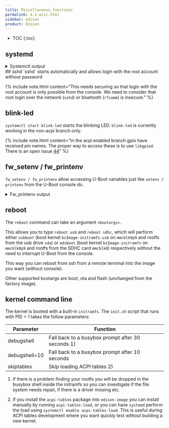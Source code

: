 ```yaml
---
title: Miscellaneous functions
permalink: 4.1-misc.html
sidebar: edison
product: Edison
---
```

* TOC
{:toc}

## systemd
<details> <summary>Systemctl output</summary>
<div class="highlighter-rouge"><div class="highlight"><pre class="highlight"><code>
root@edison:~# systemctl -all

UNIT                                         LOAD      ACTIVE   SUB       DESCRIPTION               
boot.automount                         loaded    active   waiting   boot.automount                  
factory.automount                      loaded    active   waiting   factory.automount               
home.automount                         loaded    active   running   home.automount                  
media-sdcard.automount                 loaded    inactive dead      Automount for SDCard            
dev-mmcblk0.device                     loaded    active   plugged   /dev/mmcblk0                    
dev-mmcblk0boot0.device                loaded    active   plugged   /dev/mmcblk0boot0               
dev-mmcblk0boot1.device                loaded    active   plugged   /dev/mmcblk0boot1               
dev-mmcblk0p1.device                   loaded    active   plugged   /dev/mmcblk0p1                  
dev-mmcblk0p10.device                  loaded    active   plugged   /dev/mmcblk0p10                 
dev-mmcblk0p2.device                   loaded    active   plugged   /dev/mmcblk0p2                  
dev-mmcblk0p3.device                   loaded    active   plugged   /dev/mmcblk0p3                  
dev-mmcblk0p4.device                   loaded    active   plugged   /dev/mmcblk0p4                  
dev-mmcblk0p5.device                   loaded    active   plugged   /dev/mmcblk0p5                  
dev-mmcblk0p6.device                   loaded    active   plugged   /dev/mmcblk0p6                  
dev-mmcblk0p7.device                   loaded    active   plugged   /dev/mmcblk0p7                  
dev-mmcblk0p8.device                   loaded    active   plugged   /dev/mmcblk0p8                  
dev-mmcblk0p9.device                   loaded    active   plugged   /dev/mmcblk0p9                  
dev-mmcblk1.device                     loaded    active   plugged   /dev/mmcblk1                    
dev-mmcblk1p1.device                   loaded    inactive dead      dev-mmcblk1p1.device            
dev-rfkill.device                      loaded    active   plugged   /dev/rfkill                     
dev-sda.device                         loaded    active   plugged   USB_Flash_Drive                 
dev-ttyS1.device                       loaded    active   plugged   Merrifield Serial IO HSUART Cont
dev-ttyS2.device                       loaded    active   plugged   Merrifield Serial IO HSUART Cont
dev-ttyS3.device                       loaded    active   plugged   /dev/ttyS3                      
sys-module-configfs.device             loaded    active   plugged   /sys/module/configfs            
sys-subsystem-bluetooth-devices-hci0.device
				   loaded    active   plugged   /sys/subsystem/bluetooth/devices
sys-subsystem-net-devices-enp0s17u1u1.device
				   loaded    active   plugged   SMSC9512/9514 Fast Ethernet Adap
sys-subsystem-net-devices-sit0.device  loaded    active   plugged   /sys/subsystem/net/devices/sit0 
sys-subsystem-net-devices-wlan0.device loaded    active   plugged   Merrifield SD/SDIO/eMMC Controll
-.mount                                loaded    active   mounted   Root Mount                      
boot.mount                             loaded    inactive dead      /boot                           
dev-hugepages.mount                    loaded    active   mounted   Huge Pages File System          
dev-mqueue.mount                       loaded    active   mounted   POSIX Message Queue File System 
factory.mount                          loaded    inactive dead      /factory                        
home.mount                             loaded    active   mounted   /home                           
media-sdcard.mount                     loaded    inactive dead      Mount for SDCard                
run-user-0.mount                       loaded    active   mounted   /run/user/0                     
sys-fs-fuse-connections.mount          loaded    inactive dead      FUSE Control File System        
sys-kernel-config.mount                loaded    active   mounted   Kernel Configuration File System
sys-kernel-debug.mount                 loaded    active   mounted   Kernel Debug File System        
tmp.mount                              loaded    active   mounted   Temporary Directory (/tmp)      
var-lib-machines.mount                 loaded    inactive dead      Virtual Machine and Container St
var-volatile.mount                     loaded    active   mounted   /var/volatile                   
systemd-ask-password-console.path      loaded    active   waiting   Dispatch Password Requests to Co
systemd-ask-password-wall.path         loaded    active   waiting   Forward Password Requests to Wal
init.scope                             loaded    active   running   System and Service Manager      
session-c1.scope                       loaded    active   running   Session c1 of user root         
session-c2.scope                       loaded    active   running   Session c2 of user root         
session-c3.scope                       loaded    active   running   Session c3 of user root         
session-c4.scope                       loaded    active   running   Session c4 of user root         
ap-mode-toggle.service                 loaded    inactive dead      Start or stop WiFI AP Mode in Ed
● apt-daily.service                    loaded    failed   failed    Daily apt download activities   
● auditd.service                       not-found inactive dead      auditd.service                  
avahi-daemon.service                   loaded    active   running   Avahi mDNS/DNS-SD Stack         
● battery-voltage.service              loaded    failed   failed    Battery Voltage daemon          
blink-led.service                      loaded    active   running   Edison Arduino board LED Blinker
busybox-klogd.service                  loaded    active   running   Kernel Logging Service          
busybox-syslog.service                 loaded    active   running   System Logging Service          
cleanjournal.service                   loaded    inactive dead      Cleanjournal service            
connman.service                        loaded    active   running   Connection service              
crashlog.service                       loaded    inactive dead      Crashlog service                
dbus.service                           loaded    active   running   D-Bus System Message Bus        
● display-manager.service              not-found inactive dead      display-manager.service         
edison_config.service                  loaded    inactive dead      The Edison status and configurat
emergency.service                      loaded    inactive dead      Emergency Shell                 
getty@tty1.service                     loaded    active   running   Getty on tty1                   
initrd-cleanup.service                 loaded    inactive dead      Cleaning Up and Shutting Down Da
initrd-parse-etc.service               loaded    inactive dead      Reload Configuration from the Re
initrd-switch-root.service             loaded    inactive dead      Switch Root                     
initrd-udevadm-cleanup-db.service      loaded    inactive dead      Cleanup udevd DB                
kmod-static-nodes.service              loaded    inactive dead      Create list of required static d
ldconfig.service                       loaded    inactive dead      Rebuild Dynamic Linker Cache    
mcu_fw_loader.service                  loaded    inactive dead      Daemon to load edison mcu app bi
● mdns.service                         not-found inactive dead      mdns.service                    
mosquitto.service                      loaded    inactive dead      Mosquitto - lightweight server i
ofono.service                          loaded    active   running   Telephony service               
● plymouth-quit-wait.service           not-found inactive dead      plymouth-quit-wait.service      
● plymouth-start.service               not-found inactive dead      plymouth-start.service          
pwr-button-handler.service             loaded    inactive dead      Edison PWR button handler       
rc-local.service                       loaded    inactive dead      /etc/rc.local Compatibility     
rescue.service                         loaded    inactive dead      Rescue Shell                    
resize-rootfs.service                  loaded    inactive dead      Increases rootfs image size to f
run-postinsts.service                  loaded    inactive dead      Run pending postinsts           
serial-getty@ttyS2.service             loaded    active   running   Serial Getty on ttyS2           
sketch-check.service                   loaded    inactive dead      Edison sketch check service     
● sshd.service                         not-found inactive dead      sshd.service                    
sshdgenkeys.service                    loaded    active   exited    OpenSSH Key Generation          
systemd-ask-password-console.service   loaded    inactive dead      Dispatch Password Requests to Co
systemd-ask-password-wall.service      loaded    inactive dead      Forward Password Requests to Wal
systemd-firstboot.service              loaded    inactive dead      First Boot Wizard               
systemd-fsck-root.service              loaded    inactive dead      File System Check on Root Device
systemd-fsck@dev-mmcblk0p9.service     loaded    inactive dead      File System Check on /dev/mmcblk
systemd-hwdb-update.service            loaded    inactive dead      Rebuild Hardware Database       
systemd-initctl.service                loaded    inactive dead      /dev/initctl Compatibility Daemo
systemd-journal-catalog-update.service loaded    inactive dead      Rebuild Journal Catalog         
systemd-journal-flush.service          loaded    active   exited    Flush Journal to Persistent Stor
systemd-journald.service               loaded    active   running   Journal Service                 
systemd-logind.service                 loaded    active   running   Login Service                   
systemd-machine-id-commit.service      loaded    inactive dead      Commit a transient machine-id on
systemd-modules-load.service           loaded    inactive dead      Load Kernel Modules             
systemd-networkd-wait-online.service   loaded    active   exited    Wait for Network to be Configure
systemd-networkd.service               loaded    active   running   Network Service                 
systemd-quotacheck.service             loaded    inactive dead      File System Quota Check         
systemd-random-seed.service            loaded    active   exited    Load/Save Random Seed           
systemd-remount-fs.service             loaded    active   exited    Remount Root and Kernel File Sys
systemd-resolved.service               loaded    inactive dead      Network Name Resolution         
systemd-rfkill.service                 loaded    inactive dead      Load/Save RF Kill Switch Status 
systemd-sysctl.service                 loaded    active   exited    Apply Kernel Variables          
systemd-sysusers.service               loaded    inactive dead      Create System Users             
systemd-timesyncd.service              loaded    active   running   Network Time Synchronization    
systemd-tmpfiles-clean.service         loaded    inactive dead      Cleanup of Temporary Directories
systemd-tmpfiles-setup-dev.service     loaded    active   exited    Create Static Device Nodes in /d
systemd-tmpfiles-setup.service         loaded    active   exited    Create Volatile Files and Direct
systemd-udev-trigger.service           loaded    active   exited    udev Coldplug all Devices       
systemd-udevd.service                  loaded    active   running   udev Kernel Device Manager      
systemd-update-done.service            loaded    inactive dead      Update is Completed             
systemd-update-utmp-runlevel.service   loaded    inactive dead      Update UTMP about System Runleve
systemd-update-utmp.service            loaded    active   exited    Update UTMP about System Boot/Sh
systemd-user-sessions.service          loaded    active   exited    Permit User Sessions            
systemd-vconsole-setup.service         loaded    inactive dead      Setup Virtual Console           
user@0.service                         loaded    active   running   User Manager for UID 0          
var-volatile-cache.service             loaded    inactive dead      Bind mount volatile /var/cache  
var-volatile-lib.service               loaded    inactive dead      Bind mount volatile /var/lib    
var-volatile-spool.service             loaded    inactive dead      Bind mount volatile /var/spool  
var-volatile-srv.service               loaded    inactive dead      Bind mount volatile /srv        
watchdog-sample.service                loaded    active   running   Watchdog sample daemon          
wpa_supplicant.service                 loaded    active   running   WPA supplicant                  
-.slice                                loaded    active   active    Root Slice                      
system-getty.slice                     loaded    active   active    system-getty.slice              
system-serial\x2dgetty.slice           loaded    active   active    system-serial\x2dgetty.slice    
system-sshd.slice                      loaded    active   active    system-sshd.slice               
system-systemd\x2dfsck.slice           loaded    active   active    system-systemd\x2dfsck.slice    
system.slice                           loaded    active   active    System Slice                    
user-0.slice                           loaded    active   active    User Slice of root              
user.slice                             loaded    active   active    User and Session Slice          
avahi-daemon.socket                    loaded    active   running   Avahi mDNS/DNS-SD Stack Activati
dbus.socket                            loaded    active   running   D-Bus System Message Bus Socket 
sshd.socket                            loaded    active   listening sshd.socket                     
syslog.socket                          loaded    active   running   Syslog Socket                   
systemd-initctl.socket                 loaded    active   listening /dev/initctl Compatibility Named
systemd-journald-audit.socket          loaded    active   running   Journal Audit Socket            
systemd-journald-dev-log.socket        loaded    active   running   Journal Socket (/dev/log)       
systemd-journald.socket                loaded    active   running   Journal Socket                  
systemd-networkd.socket                loaded    active   running   Network Service Netlink Socket  
systemd-rfkill.socket                  loaded    active   listening Load/Save RF Kill Switch Status 
systemd-udevd-control.socket           loaded    active   running   udev Control Socket             
systemd-udevd-kernel.socket            loaded    active   running   udev Kernel Socket              
basic.target                           loaded    active   active    Basic System                    
bluetooth.target                       loaded    active   active    Bluetooth                       
● cryptsetup.target                    not-found inactive dead      cryptsetup.target               
emergency.target                       loaded    inactive dead      Emergency Mode                  
getty-pre.target                       loaded    inactive dead      Login Prompts (Pre)             
getty.target                           loaded    active   active    Login Prompts                   
graphical.target                       loaded    inactive dead      Graphical Interface             
initrd-fs.target                       loaded    inactive dead      Initrd File Systems             
initrd-root-device.target              loaded    inactive dead      Initrd Root Device              
initrd-root-fs.target                  loaded    inactive dead      Initrd Root File System         
initrd-switch-root.target              loaded    inactive dead      Switch Root                     
initrd.target                          loaded    inactive dead      Initrd Default Target           
local-fs-pre.target                    loaded    active   active    Local File Systems (Pre)        
local-fs.target                        loaded    active   active    Local File Systems              
machines.target                        loaded    active   active    Containers                      
multi-user.target                      loaded    active   active    Multi-User System               
network-online.target                  loaded    active   active    Network is Online               
network-pre.target                     loaded    inactive dead      Network (Pre)                   
network.target                         loaded    active   active    Network                         
nss-lookup.target                      loaded    active   active    Host and Network Name Lookups   
nss-user-lookup.target                 loaded    inactive dead      User and Group Name Lookups     
paths.target                           loaded    active   active    Paths                           
remote-fs-pre.target                   loaded    inactive dead      Remote File Systems (Pre)       
remote-fs.target                       loaded    active   active    Remote File Systems             
rescue.target                          loaded    inactive dead      Rescue Mode                     
shutdown.target                        loaded    inactive dead      Shutdown                        
slices.target                          loaded    active   active    Slices                          
sockets.target                         loaded    active   active    Sockets                         
swap.target                            loaded    active   active    Swap                            
sysinit.target                         loaded    active   active    System Initialization           
● syslog.target                        not-found inactive dead      syslog.target                   
time-sync.target                       loaded    active   active    System Time Synchronized        
timers.target                          loaded    active   active    Timers                          
umount.target                          loaded    inactive dead      Unmount All Filesystems         
apt-daily.timer                        loaded    active   waiting   Daily apt download activities   
systemd-tmpfiles-clean.timer           loaded    active   waiting   Daily Cleanup of Temporary Direc

LOAD   = Reflects whether the unit definition was properly loaded.
ACTIVE = The high-level unit activation state, i.e. generalization of SUB.
SUB    = The low-level unit activation state, values depend on unit type.

253 loaded units listed.
</code></pre></div></div>
</details>
## sshd
`sshd` starts automatically and allows login with the root account without password

{% include note.html content="This needs securing so that login with the root account is only possible from the console. We need to consider that root login over the network (`sshd`) or bluetooth (`rfcomm`) is insecure." %}

## blink-led
`systemctl start blink-led` starts  the blinking LED. `blink-led` is currently working in the non-acpi branch only.

{% include note.html content="In the acpi enabled branch gpio have received pin names. The proper way to access these is to use `libgpiod`. There is an open issue [44](https://github.com/edison-fw/meta-intel-edison/issues/44)" %}
## fw_setenv / fw_printenv
`fw_setenv / fw_printenv` allow accessing U-Boot variables just like `setenv / printenv` from the U-Boot console do.

<details> <summary>Fw_printenv output</summary>
<div class="highlighter-rouge"><div class="highlight"><pre class="highlight"><code>
root@edison:~# fw_printenv 

audio_codec_name=audio_codec="dummy"
boot_edsboot=if env exists cpio ; then zboot 0x100000 0 0x3000000 0x1000000 ; else zboot 0x100000 ; fi ;
boot_target_cmd=run do_flash_os;run do_probe_dfu;run do_compute_target;run mmc-bootargs;run load_kernel;zboot ${loadaddr}
bootargs=quiet debugshell=10 tty1 console=ttyS2,115200n8 root=/dev/sda rootfstype=ext4 systemd.unit=multi-user.target hardware_id=00
bootargs_console=console=ttyS2,115200n8 earlyprintk=ttyS2,115200n8,keep
bootargs_debug=loglevel=4 acpi=on
bootargs_edsboot=tty1 console=ttyS2,115200n8 root=/dev/mmcblk1 rootfstype=ext4 systemd.unit=multi-user.target hardware_id=00
bootargs_ethconfig=cdc
bootargs_target=multi-user
bootargs_usbboot=debugshell=10 tty1 console=ttyS2,115200n8 root=/dev/sda rootfstype=ext4 systemd.unit=multi-user.target hardware_id=00
bootcmd=echo "Target:${target_name}"; run do_partition; run do_handle_bootargs_mode;
bootdelay=1
dfu_alt_info=ifwi00 raw 0 8192 mmcpart 1;ifwib00 raw 0 8192 mmcpart 2;u-boot0 part 0 1;u-boot-env0 part 0 2;u-boot1 part 0 3;u-boot-env1 part 0 4;boot part 0 7;rootfs part 0 8;update part 0 9;home part 0 10;bzImage-initramfs-edison.bin fat 0 7;initrd fat 0 7
dfu_alt_info_ram=kernel ram ${loadaddr} 0x800000
dfu_alt_info_reset=reset ram 0x0 0x0
dfu_to_sec=3
do_audio_support=setenv audio_support platform_mrfld_audio.${audio_codec_name}
do_boot=run boot_target_cmd;
do_bootargs_rootfs=setenv bootargs_rootfs root=/dev/mmcblk0p8 rootfstype=ext4
do_compute_target=if itest.b ${first_install_retry} -gt ${first_install_max_retries} || itest.b ${ota_update_retry} -gt ${ota_update_max_retries}; then echo "Switch to Rescue target"; setenv bootargs_target rescue; saveenv; fi
do_dfu_alt_info_ifwi=setenv dfu_alt_info "ifwi${hardware_id} raw 0 8192 mmcpart 1;ifwib${hardware_id} raw 0 8192 mmcpart 2"
do_dfu_alt_info_mmc=setenv dfu_alt_info "ifwi${hardware_id} raw 0 8192 mmcpart 1;ifwib${hardware_id} raw 0 8192 mmcpart 2;u-boot0 part 0 1;u-boot-env0 part 0 2;u-boot1 part 0 3;u-boot-env1 part 0 4;boot part 0 7;rootfs part 0 8;update part 0 9;home part 0 10;bzImage-initramfs-edison.bin fat 0 7;initrd fat 0 7"
do_dnx=setenv dfu_alt_info ${dfu_alt_info_ram};dfu 0 ram 0 ram;run bootcmd
do_fallback=echo "Unknown boot mode: $bootargs_mode"; env delete -f bootargs_mode; saveenv; echo "Resetting to default boot mode and reboot..."; reset;
do_flash=run do_force_flash_os;
do_flash_ifwi=run do_dfu_alt_info_ifwi ; dfu 0 mmc 0
do_flash_os=if itest.b ${do_flash_os_done} -eq 1 ; then echo "Flashing already done..." ; else run do_force_flash_os; fi
do_flash_os_done=1
do_flashall=run do_partition;run do_flash_ifwi;run do_flash_os
do_force_flash_os=run do_dfu_alt_info_mmc ; sleep 1 ; setenv do_flash_os_done 1 ; saveenv ; dfu 0 mmc 0
do_force_partition=echo "Partitioning using GPT"; gpt write mmc 0 ${partitions} ; mmc rescan; setenv do_partition_done 1 ; saveenv
do_handle_bootargs_mode=run do_preprocess_bootargs_mode; if itest.s $bootargs_mode == "usb" ; then run usbboot; fi; if itest.s $bootargs_mode == "boot" ; then run do_boot; fi; if itest.s $bootargs_mode == "flash"; then run do_flash; fi; run do_fallback; exit;
do_load_ota_scr=if fatload mmc 0:9 $ota_script_addr ota_update.scr ; then setenv ota_status 0 ; else setenv ota_status 1 ; fi
do_ota=run do_ota_init ; run do_load_ota_scr ; run do_source_ota_scr ; run do_ota_clean
do_ota_clean=saveenv ; reset
do_ota_init=setenv ota_status 1 ; env delete -f bootargs_mode
do_partition=if itest.b ${do_partition_done} -eq 1; then echo "Partitioning already done..."; else run do_force_partition ; fi
do_partition_done=1
do_preprocess_bootargs_mode=if env exists bootargs_mode ; then ; else setenv bootargs_mode "boot" ;fi;
do_probe_dfu=run do_dfu_alt_info_mmc ; dfu 0 mmc 0 ${dfu_to_sec}
do_source_ota_scr=if test $ota_status -eq 0 ; then if source $ota_script_addr ; then setenv ota_status 0 ; else setenv ota_status 2 ; fi ; fi
edsboot=setenv bootargs ${acpi} ${bootargs_edsboot}; run load_edsboot; run boot_edsboot
fdtcontroladdr=3d45ac60
first_install_max_retries=3
first_install_retry=0
hardware_id=00
init_dfu=run do_dfu_alt_info_mmc ; saveenv
load_edsboot=load mmc 0:9 0x100000 bzImage-initramfs
load_kernel=fatload mmc 0:7 ${loadaddr} bzImage-initramfs-edison.bin
load_usbboot=load mmc 0:9 0x100000 bzImage-initramfs-usb ; if env exists cpio ; then print cpio ; load mmc 0:9 0x3000000 acpi-tables.cpio ; fi ;
loadaddr=0x100000
mmc-bootargs=run do_bootargs_rootfs; run do_audio_support; setenv bootargs ${bootargs_rootfs} ${bootargs_console} ${bootargs_debug} g_multi.ethernet_config=${bootargs_ethconfig} systemd.unit=${bootargs_target}.target hardware_id=${hardware_id} g_multi.iSerialNumber=${serial#} g_multi.dev_addr=${usb0addr} ${audio_support}
ota_done=0
ota_script_addr=0x100000
ota_update_max_retries=3
ota_update_retry=0
partitions=uuid_disk=${uuid_disk};name=u-boot0,start=1MiB,size=2MiB,uuid=${uuid_uboot0};name=u-boot-env0,size=1MiB,uuid=${uuid_uboot_env0};name=u-boot1,size=2MiB,uuid=${uuid_uboot1};name=u-boot-env1,size=1MiB,uuid=${uuid_uboot_env1};name=factory,size=1MiB,uuid=${uuid_factory};name=panic,size=24MiB,uuid=${uuid_panic};name=boot,size=32MiB,uuid=${uuid_boot};name=rootfs,size=1536MiB,uuid=${uuid_rootfs};name=update,size=768MiB,uuid=${uuid_update};name=home,size=-,uuid=${uuid_home};
serial#=edcb9deb6034c78e5649076c2221c51e
target_name=blank
usb0addr=02:00:86:21:c5:1e
usbboot=setenv bootargs ${acpi} ${bootargs_usbboot}; run load_usbboot; run boot_edsboot
uuid_boot=db88503d-34a5-3e41-836d-c757cb682814
uuid_disk=21200400-0804-0146-9dcc-a8c51255994f
uuid_factory=333a128e-d3e3-b94d-92f4-d3ebd9b3224f
uuid_home=f13a0978-b1b5-1a4e-8821-39438e24b627
uuid_panic=f20aa902-1c5d-294a-9177-97a513e3cae4
uuid_rootfs=012b3303-34ac-284d-99b4-34e03a2335f4
uuid_uboot0=d117f98e-6f2c-d04b-a5b2-331a19f91cb2
uuid_uboot1=8a4bb8b4-e304-ae48-8536-aff5c9c495b1
uuid_uboot_env0=25718777-d0ad-7443-9e60-02cb591c9737
uuid_uboot_env1=08992135-13c6-084b-9322-3391ff571e19
uuid_update=faec2ecf-8544-e241-b19d-757e796da607
acpi=quiet
</code></pre></div></div>
</details>

## reboot <bootargs>
The `reboot` command can take an argument `<bootargs>`. 

This allows you to type `reboot usb` and `reboot sdhc`, which will perform either `usbboot` (boot kernel `bzImage-initramfs-usb` on `mmcblk0p9` and rootfs from the usb drive `sda`) or `edsboot` (boot kernel `bzImage-initramfs` on `mmcblk0p9` and rootfs from the SDHC card `mmcblk0`) respectively without the need to interrupt U-Boot from the console.

This way you can reboot from ssh from a remote terminal into the image you want (without console).

Other supported bootargs are boot, ota and flash (unchanged from the factory image).

## kernel command line
The kernel is booted with a built-in `initramfs`. The `init.sh` script that runs with PID = 1 takes the follow parameters:

| Parameter  | Function  |
|---|---|
| debugshell  | Fall back to a busybox prompt after 30 seconds 1) |
| debugshell=10 | Fall back to a busybox prompt after 10 seconds  |
| skiptables  | Skip loading ACPI tables 2) |

1) If there is a problem finding your rootfs you will be dropped in the busybox shell inside the initramfs so you can investigate if the file system needs repair, if there is a driver missing etc.

2) If you install the `acpi-tables` package into `edison-image` you can install manually by running `acpi-tables-load`, or you can have `systemd` perform the load using `systemctl enable acpi-tables-load`. This is useful during ACPI tables development where you want quickly test without building a new kernel.